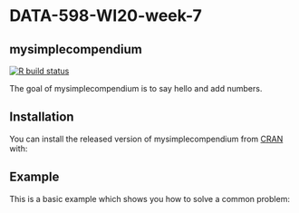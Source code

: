 # DATA-598-WI20-week-7

## mysimplecompendium

<!-- badges: start -->
 [![R build status](https://github.com/mweath/DATA-598-WI20-week-7/workflows/R-CMD-check/badge.svg)](https://github.com/mweath/DATA-598-WI20-week-7/DATA-598-WI20-week-7/actions)
 <!-- badges: end -->

The goal of mysimplecompendium is to say hello and add numbers.

## Installation

You can install the released version of mysimplecompendium from [CRAN](https://CRAN.R-project.org) with:

## Example

This is a basic example which shows you how to solve a common problem:

